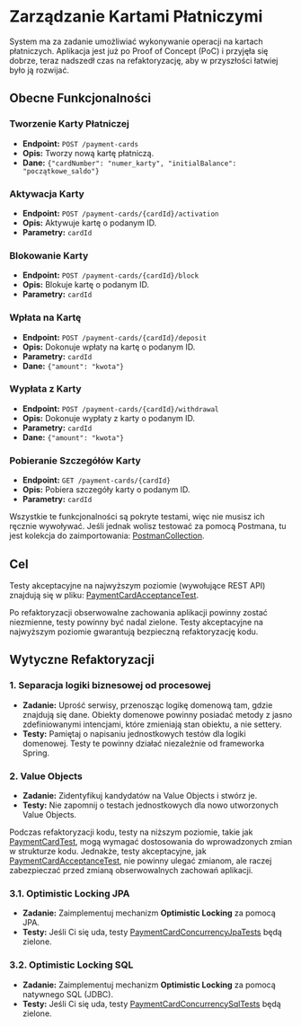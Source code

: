 # Zarządzanie Kartami Płatniczymi

System ma za zadanie umożliwiać wykonywanie operacji na kartach płatniczych.
Aplikacja jest już po Proof of Concept (PoC) i przyjęła się dobrze, teraz nadszedł czas na refaktoryzację, aby w przyszłości łatwiej było ją rozwijać.

## Obecne Funkcjonalności

### Tworzenie Karty Płatniczej
- **Endpoint:** `POST /payment-cards`
- **Opis:** Tworzy nową kartę płatniczą.
- **Dane:** `{"cardNumber": "numer_karty", "initialBalance": "początkowe_saldo"}`

### Aktywacja Karty
- **Endpoint:** `POST /payment-cards/{cardId}/activation`
- **Opis:** Aktywuje kartę o podanym ID.
- **Parametry:** `cardId`

### Blokowanie Karty
- **Endpoint:** `POST /payment-cards/{cardId}/block`
- **Opis:** Blokuje kartę o podanym ID.
- **Parametry:** `cardId`

### Wpłata na Kartę
- **Endpoint:** `POST /payment-cards/{cardId}/deposit`
- **Opis:** Dokonuje wpłaty na kartę o podanym ID.
- **Parametry:** `cardId`
- **Dane:** `{"amount": "kwota"}`

### Wypłata z Karty
- **Endpoint:** `POST /payment-cards/{cardId}/withdrawal`
- **Opis:** Dokonuje wypłaty z karty o podanym ID.
- **Parametry:** `cardId`
- **Dane:** `{"amount": "kwota"}`

### Pobieranie Szczegółów Karty
- **Endpoint:** `GET /payment-cards/{cardId}`
- **Opis:** Pobiera szczegóły karty o podanym ID.
- **Parametry:** `cardId`


Wszystkie te funkcjonalności są pokryte testami, więc nie musisz ich ręcznie wywoływać.
Jeśli jednak wolisz testować za pomocą Postmana, tu jest kolekcja do zaimportowania: [PostmanCollection](../../../../../src/main/resources/static/oop/PaymentCard.postman_collection.json).

## Cel

Testy akceptacyjne na najwyższym poziomie (wywołujące REST API) znajdują się w pliku: [PaymentCardAcceptanceTest](../../../../test/java/wzorce/oop/PaymentCardAcceptanceTest.java).

Po refaktoryzacji obserwowalne zachowania aplikacji powinny zostać niezmienne, testy powinny być nadal zielone.
Testy akceptacyjne na najwyższym poziomie gwarantują bezpieczną refaktoryzację kodu.

## Wytyczne Refaktoryzacji

### 1. Separacja logiki biznesowej od procesowej
- **Zadanie:** Uprość serwisy, przenosząc logikę domenową tam, gdzie znajdują się dane. Obiekty domenowe powinny posiadać metody z jasno zdefiniowanymi intencjami, które zmieniają stan obiektu, a nie settery.
- **Testy:** Pamiętaj o napisaniu jednostkowych testów dla logiki domenowej. Testy te powinny działać niezależnie od frameworka Spring.

### 2. Value Objects
- **Zadanie:** Zidentyfikuj kandydatów na Value Objects i stwórz je.
- **Testy:** Nie zapomnij o testach jednostkowych dla nowo utworzonych Value Objects.

Podczas refaktoryzacji kodu, testy na niższym poziomie, takie jak [PaymentCardTest](../../../../test/java/wzorce/oop/PaymentCardTest.java), mogą wymagać dostosowania do wprowadzonych zmian w strukturze kodu.
Jednakże, testy akceptacyjne, jak [PaymentCardAcceptanceTest](../../../../test/java/wzorce/oop/PaymentCardAcceptanceTest.java), nie powinny ulegać zmianom, ale raczej zabezpieczać przed zmianą obserwowalnych zachowań aplikacji.

### 3.1. Optimistic Locking JPA
- **Zadanie:** Zaimplementuj mechanizm **Optimistic Locking** za pomocą JPA.
- **Testy:** Jeśli Ci się uda, testy [PaymentCardConcurrencyJpaTests](../../../../test/java/wzorce/oop/PaymentCardConcurrencyJpaTests.java) będą zielone.

### 3.2. Optimistic Locking SQL
- **Zadanie:** Zaimplementuj mechanizm **Optimistic Locking** za pomocą natywnego SQL (JDBC).
- **Testy:** Jeśli Ci się uda, testy [PaymentCardConcurrencySqlTests](../../../../test/java/wzorce/oop/PaymentCardConcurrencySqlTests.java) będą zielone.
